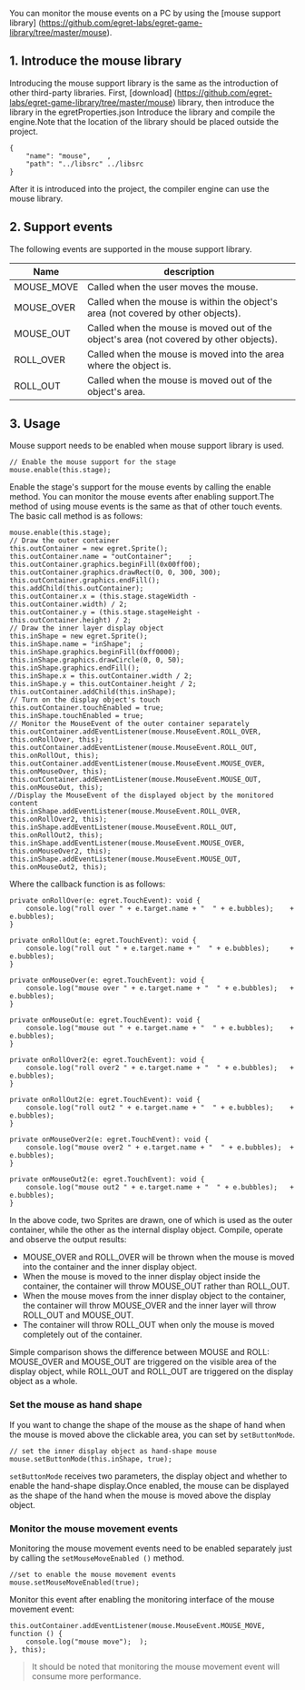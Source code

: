You can monitor the mouse events on a PC by using the [mouse support library] (https://github.com/egret-labs/egret-game-library/tree/master/mouse).

## 1. Introduce the mouse library

Introducing the mouse support library is the same as the introduction of other third-party libraries. First, [download] (https://github.com/egret-labs/egret-game-library/tree/master/mouse) library, then introduce the library in the egretProperties.json Introduce the library and compile the engine.Note that the location of the library should be placed outside the project.

```
{
    "name": "mouse",	,
    "path": "../libsrc"	../libsrc
}
```

After it is introduced into the project, the compiler engine can use the mouse library.

## 2. Support events

The following events are supported in the mouse support library.

| Name | description |
|---|---|
| MOUSE_MOVE | Called when the user moves the mouse.|
| MOUSE_OVER | Called when the mouse is within the object's area (not covered by other objects).|
| MOUSE_OUT | Called when the mouse is moved out of the object's area (not covered by other objects).|
| ROLL_OVER | Called when the mouse is moved into the area where the object is.|
| ROLL_OUT | Called when the mouse is moved out of the object's area.|

## 3. Usage

Mouse support needs to be enabled when mouse support library is used.

```
// Enable the mouse support for the stage
mouse.enable(this.stage);
```

Enable the stage's support for the mouse events by calling the enable method. You can monitor the mouse events after enabling support.The method of using mouse events is the same as that of other touch events. The basic call method is as follows:

```
mouse.enable(this.stage);
// Draw the outer container
this.outContainer = new egret.Sprite();
this.outContainer.name = "outContainer";	;
this.outContainer.graphics.beginFill(0x00ff00);
this.outContainer.graphics.drawRect(0, 0, 300, 300);
this.outContainer.graphics.endFill();
this.addChild(this.outContainer);
this.outContainer.x = (this.stage.stageWidth - this.outContainer.width) / 2;
this.outContainer.y = (this.stage.stageHeight - this.outContainer.height) / 2;
// Draw the inner layer display object
this.inShape = new egret.Sprite();
this.inShape.name = "inShape";	;
this.inShape.graphics.beginFill(0xff0000);
this.inShape.graphics.drawCircle(0, 0, 50);
this.inShape.graphics.endFill();
this.inShape.x = this.outContainer.width / 2;
this.inShape.y = this.outContainer.height / 2;
this.outContainer.addChild(this.inShape);
// Turn on the display object's touch
this.outContainer.touchEnabled = true;
this.inShape.touchEnabled = true;
// Monitor the MouseEvent of the outer container separately
this.outContainer.addEventListener(mouse.MouseEvent.ROLL_OVER, this.onRollOver, this);
this.outContainer.addEventListener(mouse.MouseEvent.ROLL_OUT, this.onRollOut, this);
this.outContainer.addEventListener(mouse.MouseEvent.MOUSE_OVER, this.onMouseOver, this);
this.outContainer.addEventListener(mouse.MouseEvent.MOUSE_OUT, this.onMouseOut, this);
//Display the MouseEvent of the displayed object by the monitored content
this.inShape.addEventListener(mouse.MouseEvent.ROLL_OVER, this.onRollOver2, this);
this.inShape.addEventListener(mouse.MouseEvent.ROLL_OUT, this.onRollOut2, this);
this.inShape.addEventListener(mouse.MouseEvent.MOUSE_OVER, this.onMouseOver2, this);
this.inShape.addEventListener(mouse.MouseEvent.MOUSE_OUT, this.onMouseOut2, this);
```

Where the callback function is as follows:

```
private onRollOver(e: egret.TouchEvent): void {
    console.log("roll over " + e.target.name + "  " + e.bubbles);	 + e.bubbles);
}

private onRollOut(e: egret.TouchEvent): void {
    console.log("roll out " + e.target.name + "  " + e.bubbles);	 + e.bubbles);
}

private onMouseOver(e: egret.TouchEvent): void {
    console.log("mouse over " + e.target.name + "  " + e.bubbles);	 + e.bubbles);
}

private onMouseOut(e: egret.TouchEvent): void {
    console.log("mouse out " + e.target.name + "  " + e.bubbles);	 + e.bubbles);
}

private onRollOver2(e: egret.TouchEvent): void {
    console.log("roll over2 " + e.target.name + "  " + e.bubbles);	 + e.bubbles);
}

private onRollOut2(e: egret.TouchEvent): void {
    console.log("roll out2 " + e.target.name + "  " + e.bubbles);	 + e.bubbles);
}

private onMouseOver2(e: egret.TouchEvent): void {
    console.log("mouse over2 " + e.target.name + "  " + e.bubbles);	 + e.bubbles);
}

private onMouseOut2(e: egret.TouchEvent): void {
    console.log("mouse out2 " + e.target.name + "  " + e.bubbles);	 + e.bubbles);
}
```

In the above code, two Sprites are drawn, one of which is used as the outer container, while the other as the internal display object. Compile, operate and observe the output results:

* MOUSE_OVER and ROLL_OVER will be thrown when the mouse is moved into the container and the inner display object.
* When the mouse is moved to the inner display object inside the container, the container will throw MOUSE_OUT rather than ROLL_OUT.
* When the mouse moves from the inner display object to the container, the container will throw MOUSE_OVER and the inner layer will throw ROLL_OUT and MOUSE_OUT.
* The container will throw ROLL_OUT when only the mouse is moved completely out of the container. 

Simple comparison shows the difference between MOUSE and ROLL: MOUSE_OVER and MOUSE_OUT are triggered on the visible area of the display object, while ROLL_OUT and ROLL_OUT are triggered on the display object as a whole.


### Set the mouse as hand shape

If you want to change the shape of the mouse as the shape of hand when the mouse is moved above the clickable area, you can set by `setButtonMode`.

```
// set the inner display object as hand-shape mouse
mouse.setButtonMode(this.inShape, true);
```

`setButtonMode` receives two parameters, the display object and whether to enable the hand-shape display.Once enabled, the mouse can be displayed as the shape of the hand when the mouse is moved above the display object.


### Monitor the mouse movement events

Monitoring the mouse movement events need to be enabled separately just by calling the `setMouseMoveEnabled ()` method.

```
//set to enable the mouse movement events
mouse.setMouseMoveEnabled(true);
```

Monitor this event after enabling the monitoring interface of the mouse movement event:

```
this.outContainer.addEventListener(mouse.MouseEvent.MOUSE_MOVE, function () { 
    console.log("mouse move"); 	); 
}, this);
```

> It should be noted that monitoring the mouse movement event will consume more performance.



